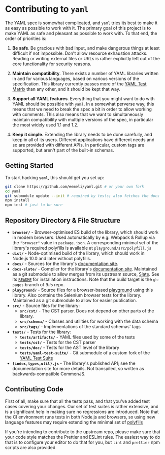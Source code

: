 # Contributing to `yaml`

The YAML spec is somewhat complicated, and `yaml` tries its best to make it as easy as possible to work with it. The primary goal of this project is to make YAML as safe and pleasant as possible to work with. To that end, the order of priorities is:

1. **Be safe**. Be gracious with bad input, and make dangerous things at least difficult if not impossible. Don't allow resource exhaustion attacks. Reading or writing external files or URLs is rather explicitly left out of the core functionality for security reasons.

2. **Maintain compatibility**. There exists a number of YAML libraries written in and for various languages, based on various versions of the specification. This library currently passes more of the [YAML Test Matrix](https://matrix.yaml.io/) than any other, and it should be kept that way.

3. **Support all YAML features**. Everything that you might want to do with YAML should be possible with `yaml`. In a somewhat perverse way, this means that we need to break the spec a bit in order to allow working with comments. This also means that we want to simultaneously maintain compatibility with multiple versions of the spec, in particular the most widely used 1.1 and 1.2.

4. **Keep it simple**. Extending the library needs to be done carefully, and keep in all of its users. Different applications have different needs and so are provided with different APIs. In particular, custom tags are supported, but aren't part of the built-in schemas.

## Getting Started

To start hacking `yaml`, this should get you set up:

```sh
git clone https://github.com/eemeli/yaml.git # or your own fork
cd yaml
git submodule update --init # required by tests; also fetches the docs & playground
npm install
npm test # just to be sure
```

## Repository Directory & File Structure

- **`browser/`** - Browser-optimised ES build of the library, which should work in modern browsers. Used automatically by e.g. Webpack & Rollup via the `"browser"` value in `package.json`. A corresponding minimal set of the library's required polyfills is available at `playground/src/polyfill.js`
- **`dist/`** - Node-optimised build of the library, which should work in Node.js 10.0 and later without polyfills.
- **`docs/`** - Sources for the library's [documentation site](https://eemeli.org/yaml).
- **`docs-slate/`** - Compiler for the library's [documentation site](https://eemeli.org/yaml). Maintained as a git submodule to allow merges from its upstream source, [Slate](https://github.com/slatedocs/slate). See its [`README`](./docs-slate/README.md) for installation instructions. Note that the build target is the `gh-pages` branch of _this_ repo.
- **`playground/`** - Source files for a browser-based [playground](https://eemeli.org/yaml-playground/) using this library. Also contains the Selenium browser tests for the library. Maintained as a git submodule to allow for easier publication.
- **`src/`** - Source files for the library:
  - **`src/cst/`** - The CST parser. Does not depend on other parts of the library.
  - **`src/schema/`** - Classes and utilities for working with the data schema
  - **`src/tags/`** - Implementations of the standard schemas' tags
- **`tests/`** - Tests for the library:
  - **`tests/artifacts/`** - YAML files used by some of the tests
  - **`tests/cst/`** - Tests for the CST parser
  - **`tests/doc/`** - Tests for the AST level of the library
  - **`tests/yaml-test-suite/`** - Git submodule of a custom fork of the [YAML Test Suite](https://github.com/yaml/yaml-test-suite)
- **`{index,types,util}.js`** - The library's published API; see the documentation site for more details. Not transpiled, so written as backwards-compatible CommonJS.

## Contributing Code

First of all, make sure that all the tests pass, and that you've added test cases covering your changes.
Our set of test suites is rather extensive, and is a significant help in making sure no regressions are introduced.
Note that the CI environment runs tests in both Node.js and browsers, so using new language features may require extending the minimal set of [polyfills](./playground/src/polyfill.js)

If you're intending to contribute to the upstream repo, please make sure that your code style matches the Prettier and ESLint rules. The easiest way to do that is to configure your editor to do that for you, but `lint` and `prettier` npm scripts are also provided.
